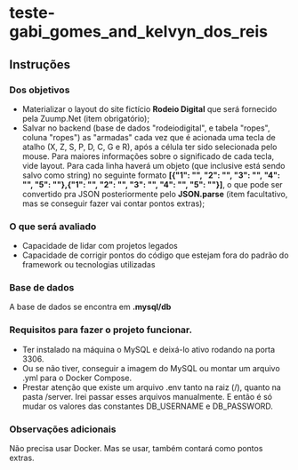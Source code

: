 # teste-gabi_gomes_and_kelvyn_dos_reis

## Instruções

### Dos objetivos

- Materializar o layout do site fictício **Rodeio Digital** que será fornecido pela Zuump.Net (item obrigatório);
- Salvar no backend (base de dados "rodeiodigital", e tabela "ropes", coluna "ropes") as "armadas" cada vez que é acionada uma tecla de atalho (X, Z, S, P, D, C, G e R), após a célula ter sido selecionada pelo mouse. Para maiores informações sobre o significado de cada tecla, vide layout. Para cada linha haverá um objeto (que inclusive está sendo salvo como string) no seguinte formato **[{"1": "", "2": "", "3": "", "4": "", "5": ""},{"1": "", "2": "", "3": "", "4": "", "5": ""}]**, o que pode ser convertido pra JSON posteriormente pelo **JSON.parse** (item facultativo, mas se conseguir fazer vai contar pontos extras);

### O que será avaliado

- Capacidade de lidar com projetos legados
- Capacidade de corrigir pontos do código que estejam fora do padrão do framework ou tecnologias utilizadas

### Base de dados

A base de dados se encontra em **.mysql/db**

### Requisitos para fazer o projeto funcionar.
- Ter instalado na máquina o MySQL e deixá-lo ativo rodando na porta 3306.
- Ou se não tiver, conseguir a imagem do MySQL ou montar um arquivo .yml para o Docker Compose.
- Prestar atenção que existe um arquivo .env tanto na raiz (/), quanto na pasta /server. Irei passar esses arquivos manualmente. E então é só mudar os valores das constantes DB_USERNAME e DB_PASSWORD.

### Observações adicionais

Não precisa usar Docker. Mas se usar, também contará como pontos extras.